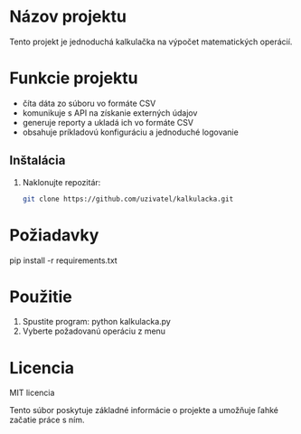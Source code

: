 # Názov projektu  

Tento projekt je jednoduchá kalkulačka na výpočet matematických operácií.

# Funkcie projektu

- číta dáta zo súboru vo formáte CSV
- komunikuje s API na získanie externých údajov
- generuje reporty a ukladá ich vo formáte CSV
- obsahuje príkladovú konfiguráciu a jednoduché logovanie

## Inštalácia  
1. Naklonujte repozitár:
   ```bash
   git clone https://github.com/uzivatel/kalkulacka.git

# Požiadavky
pip install -r requirements.txt

# Použitie
1. Spustite program:
   python kalkulacka.py
2. Vyberte požadovanú operáciu z menu

# Licencia
MIT licencia

Tento súbor poskytuje základné informácie o projekte a umožňuje ľahké začatie práce s ním.
